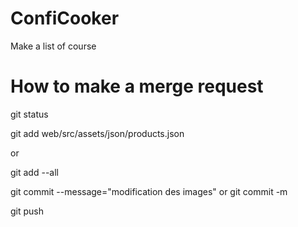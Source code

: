 # ConfiCooker
Make a list of course



# How to make a merge request

git status

git add web/src/assets/json/products.json

or

git add --all

git commit --message="modification des images" or git commit -m

git push